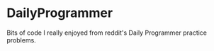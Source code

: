 # DailyProgrammer

Bits of code I really enjoyed from reddit's Daily Programmer practice problems. 
